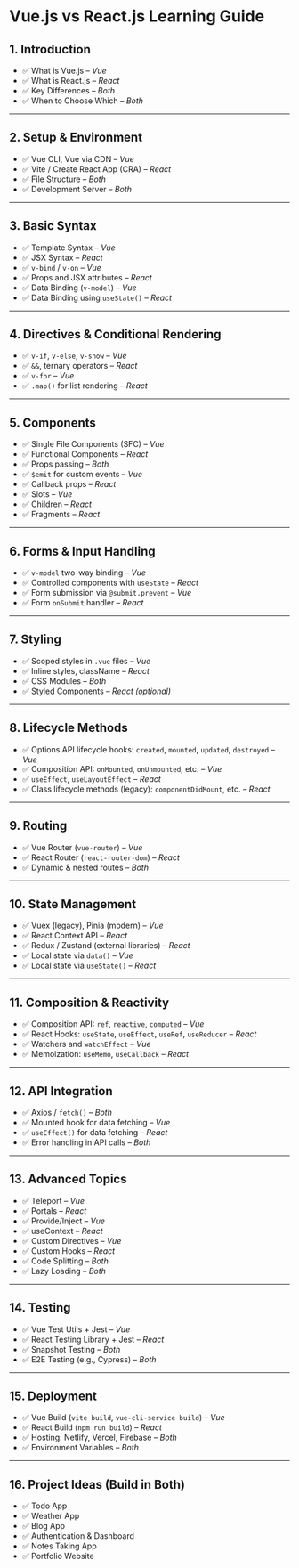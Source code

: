 
# Vue.js vs React.js Learning Guide

## 1. Introduction  
- ✅ What is Vue.js – *Vue*  
- ✅ What is React.js – *React*  
- ✅ Key Differences – *Both*  
- ✅ When to Choose Which – *Both*

---

## 2. Setup & Environment  
- ✅ Vue CLI, Vue via CDN – *Vue*  
- ✅ Vite / Create React App (CRA) – *React*  
- ✅ File Structure – *Both*  
- ✅ Development Server – *Both*

---

## 3. Basic Syntax  
- ✅ Template Syntax – *Vue*  
- ✅ JSX Syntax – *React*  
- ✅ `v-bind` / `v-on` – *Vue*  
- ✅ Props and JSX attributes – *React*  
- ✅ Data Binding (`v-model`) – *Vue*  
- ✅ Data Binding using `useState()` – *React*  

---

## 4. Directives & Conditional Rendering  
- ✅ `v-if`, `v-else`, `v-show` – *Vue*  
- ✅ `&&`, ternary operators – *React*  
- ✅ `v-for` – *Vue*  
- ✅ `.map()` for list rendering – *React*

---

## 5. Components  
- ✅ Single File Components (SFC) – *Vue*  
- ✅ Functional Components – *React*  
- ✅ Props passing – *Both*  
- ✅ `$emit` for custom events – *Vue*  
- ✅ Callback props – *React*  
- ✅ Slots – *Vue*  
- ✅ Children – *React*  
- ✅ Fragments – *React*

---

## 6. Forms & Input Handling  
- ✅ `v-model` two-way binding – *Vue*  
- ✅ Controlled components with `useState` – *React*  
- ✅ Form submission via `@submit.prevent` – *Vue*  
- ✅ Form `onSubmit` handler – *React*

---

## 7. Styling  
- ✅ Scoped styles in `.vue` files – *Vue*  
- ✅ Inline styles, className – *React*  
- ✅ CSS Modules – *Both*  
- ✅ Styled Components – *React (optional)*

---

## 8. Lifecycle Methods  
- ✅ Options API lifecycle hooks: `created`, `mounted`, `updated`, `destroyed` – *Vue*  
- ✅ Composition API: `onMounted`, `onUnmounted`, etc. – *Vue*  
- ✅ `useEffect`, `useLayoutEffect` – *React*  
- ✅ Class lifecycle methods (legacy): `componentDidMount`, etc. – *React*

---

## 9. Routing  
- ✅ Vue Router (`vue-router`) – *Vue*  
- ✅ React Router (`react-router-dom`) – *React*  
- ✅ Dynamic & nested routes – *Both*

---

## 10. State Management  
- ✅ Vuex (legacy), Pinia (modern) – *Vue*  
- ✅ React Context API – *React*  
- ✅ Redux / Zustand (external libraries) – *React*  
- ✅ Local state via `data()` – *Vue*  
- ✅ Local state via `useState()` – *React*

---

## 11. Composition & Reactivity  
- ✅ Composition API: `ref`, `reactive`, `computed` – *Vue*  
- ✅ React Hooks: `useState`, `useEffect`, `useRef`, `useReducer` – *React*  
- ✅ Watchers and `watchEffect` – *Vue*  
- ✅ Memoization: `useMemo`, `useCallback` – *React*

---

## 12. API Integration  
- ✅ Axios / `fetch()` – *Both*  
- ✅ Mounted hook for data fetching – *Vue*  
- ✅ `useEffect()` for data fetching – *React*  
- ✅ Error handling in API calls – *Both*

---

## 13. Advanced Topics  
- ✅ Teleport – *Vue*  
- ✅ Portals – *React*  
- ✅ Provide/Inject – *Vue*  
- ✅ useContext – *React*  
- ✅ Custom Directives – *Vue*  
- ✅ Custom Hooks – *React*  
- ✅ Code Splitting – *Both*  
- ✅ Lazy Loading – *Both*

---

## 14. Testing  
- ✅ Vue Test Utils + Jest – *Vue*  
- ✅ React Testing Library + Jest – *React*  
- ✅ Snapshot Testing – *Both*  
- ✅ E2E Testing (e.g., Cypress) – *Both*

---

## 15. Deployment  
- ✅ Vue Build (`vite build`, `vue-cli-service build`) – *Vue*  
- ✅ React Build (`npm run build`) – *React*  
- ✅ Hosting: Netlify, Vercel, Firebase – *Both*  
- ✅ Environment Variables – *Both*

---

## 16. Project Ideas (Build in Both)  
- ✅ Todo App  
- ✅ Weather App  
- ✅ Blog App  
- ✅ Authentication & Dashboard  
- ✅ Notes Taking App  
- ✅ Portfolio Website  
